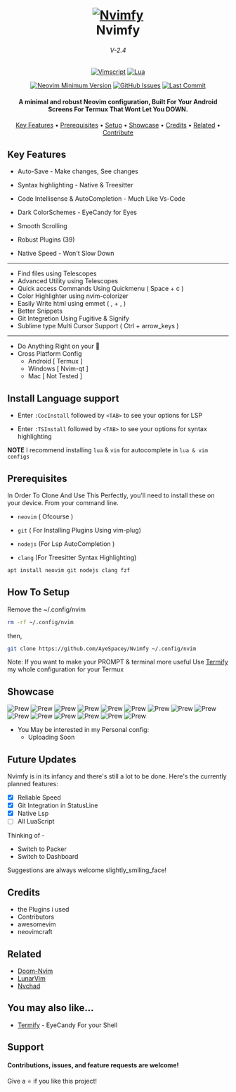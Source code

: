 <h1 align="center">
  <br>
  <a href="#"><img src="https://raw.githubusercontent.com/AyeSpacey/repo-conf/main/nvimfy/nvimfy.png" alt="Nvimfy" /></a>
  <br>
  Nvimfy
  <br>
</h1>

<h6 align="center">V-2.4</h6>

<div align="center">

[![Vimscript](https://img.shields.io/badge/Made%20with%20Vimscript-darkgreen.svg?style=for-the-badge&logo=vim)](https://vim.org)
[![Lua](https://img.shields.io/badge/Made%20with%20Lua-red.svg?style=for-the-badge&logo=lua)](https://lua.org)

</div>


<div align="center">

[![Neovim Minimum Version](https://img.shields.io/badge/Neovim-0.5+-blueviolet.svg?style=flat-square&logo=Neovim&logoColor=white)](https://github.com/neovim/neovim)
[![GitHub Issues](https://img.shields.io/github/issues/AyeSpacey/Nvimfy.svg?style=flat-square&label=Issues&color=fc0330)](https://github.com/AyeSpacey/Nvimfy/issues)
[![Last Commit](https://img.shields.io/github/last-commit/AyeSpacey/Nvimfy.svg?style=flat-square&label=Last%20Commit&color=fc0330)](https://github.com/AyeSpacey/Nvimfy/pulse)

</div>

<h4 align="center">A minimal and robust Neovim configuration, Built For Your Android Screens For Termux That Wont Let You DOWN.</h4>


<p align="center">
  <a href="#key-features">Key Features</a> •
  <a href="#prerequisites">Prerequisites</a> •
  <a href="#how-to-setup">Setup</a> •
  <a href="#showcase">Showcase</a> •
  <a href="#credits">Credits</a> •
  <a href="#related">Related</a> •
  <a href="#support">Contribute</a>
</p>

## Key Features

* Auto-Save - Make changes, See changes
* Syntax highlighting - Native & Treesitter
* Code Intellisense & AutoCompletion - Much Like Vs-Code
* Dark ColorSchemes - EyeCandy for Eyes
* Smooth Scrolling

* Robust Plugins (39)
* Native Speed - Won't Slow Down
----
 * Find files using Telescopes
 * Advanced Utility using Telescopes
 * Quick access Commands Using Quickmenu         ( Space + c )
 * Color Highlighter using nvim-colorizer
 * Easily Write html using emmet                 ( , + , )
 * Better Snippets
 * Git Integretion Using Fugitive & Signify
 * Sublime type Multi Cursor Support             ( Ctrl + arrow_keys )
----
* Do Anything Right on your 📱
* Cross Platform Config
  - Android  [ Termux ]
  - Windows [ Nvim-qt ]
  - Mac [ Not Tested ]

## Install Language support

- Enter `:CocInstall` followed by `<TAB>` to see your options for LSP

- Enter `:TSInstall` followed by `<TAB>` to see your options for syntax highlighting

**NOTE** I recommend installing `lua` & `vim` for autocomplete in `lua & vim configs`

## Prerequisites
In Order To Clone And Use This Perfectly, you'll need to install these on your device. From your command line.

* `neovim`  ( Ofcourse )

* `git`     ( For Installing Plugins Using vim-plug)
* `nodejs`  (For Lsp AutoCompletion )
* `clang`   (For Treesitter Syntax Highlighting)

```bash
apt install neovim git nodejs clang fzf
```

## How To Setup

Remove the ~/.config/nvim
```bash
rm -rf ~/.config/nvim
```
then, 
```bash
git clone https://github.com/AyeSpacey/Nvimfy ~/.config/nvim
```

Note: If you want to make your PROMPT & terminal more useful Use [Termify](https://github.com/AyeSpacey/Termify-Termux) my whole configuration for your Termux

## Showcase

![Prew](https://raw.githubusercontent.com/AyeSpacey/repo-conf/main/nvimfy/startify.jpg)
![Prew](https://raw.githubusercontent.com/AyeSpacey/repo-conf/main/nvimfy/buffer.jpg)
![Prew](https://raw.githubusercontent.com/AyeSpacey/repo-conf/main/nvimfy/status.jpg)
![Prew](https://raw.githubusercontent.com/AyeSpacey/repo-conf/main/nvimfy/tele.jpg)
![Prew](https://raw.githubusercontent.com/AyeSpacey/repo-conf/main/nvimfy/gits.jpg)
![Prew](https://raw.githubusercontent.com/AyeSpacey/repo-conf/main/nvimfy/menu.jpg)
![Prew](https://raw.githubusercontent.com/AyeSpacey/repo-conf/main/nvimfy/color.jpg)
![Prew](https://raw.githubusercontent.com/AyeSpacey/repo-conf/main/nvimfy/treesit.jpg)
![Prew](https://raw.githubusercontent.com/AyeSpacey/repo-conf/main/nvimfy/bash.jpg)
![Prew](https://raw.githubusercontent.com/AyeSpacey/repo-conf/main/nvimfy/html.jpg)
![Prew](https://raw.githubusercontent.com/AyeSpacey/repo-conf/main/nvimfy/js.jpg)
![Prew](https://raw.githubusercontent.com/AyeSpacey/repo-conf/main/nvimfy/err.jpg)
![Prew](https://raw.githubusercontent.com/AyeSpacey/repo-conf/main/nvimfy/ocean.jpg)
![Prew](https://raw.githubusercontent.com/AyeSpacey/repo-conf/main/nvimfy/dogrun.jpg)
![Prew](https://raw.githubusercontent.com/AyeSpacey/repo-conf/main/nvimfy/deus.jpg)

- You May be interested in my Personal config: 
  - Uploading Soon
 
## Future Updates
Nvimfy is in its infancy and there's still a lot to be done. Here's the currently planned features:

- [x] Reliable Speed
- [x] Git Integration in StatusLine
- [x] Native Lsp
- [ ] All LuaScript
 
Thinking of -
- Switch to Packer
- Switch to Dashboard

Suggestions are always welcome slightly_smiling_face!

## Credits

- the Plugins i used
- Contributors
- awesomevim
- neovimcraft

## Related

- [Doom-Nvim](https://github.com/NTBBloodbath/doom-nvim)
- [LunarVim](https://github.com/LunarVim/LunarVim)
- [Nvchad](https://github.com/NvChad/NvChad)

## You may also like...

- [Termify](https://github.com/AyeSpacey/Termify)  - EyeCandy For your Shell

## Support
#### Contributions, issues, and feature requests are welcome!
Give a ⭐️ if you like this project!
